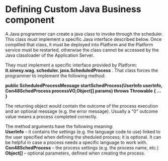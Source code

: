 # Defining Custom Java Business component

A Java programmer can create a java class to invoke through the scheduler. This class must implement a specific Java interface described below. Once compliled that class, it must be deployed into Platform and the Platform service must be restarted, otherwise the class cannot be accessed by the Java classloader of the Application Server.

They must implement a specific interface provided by Platform: **it.sinesy.wag. scheduler. java.ScheduledProcess** . That class forces the programmer to implement the following method:

**public ScheduledProcessMessage startSchedProcess\(UserInfo userInfo, Con48SchedProcess processVO,Object\[\] params\) throws Throwable { … }**

The returning object would contain the outcome of the process execution and an optional message \(e.g. the error message\). Usually a "0" outcome value means a process completed correctly.

The method arguments have the following meaning:  
**UserInfo** – it contains the settings \(e.g. the language code to use\) linked to the user specified when defining the sheduled process; it is optional. It can be helpful in case a process needs a specific language to work with.  
**Con48SchedProcess** – the process settings \(e.g. the process name, etc.\)  
**Object\[\]**  – optional parameters, defined when creating the process.

